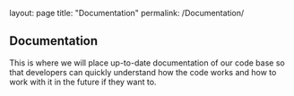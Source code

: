 layout: page
title: "Documentation"
permalink: /Documentation/
## Documentation

This is where we will place up-to-date documentation of our code base so that developers can quickly understand how the code works and how to work with it in the future if they want to.
